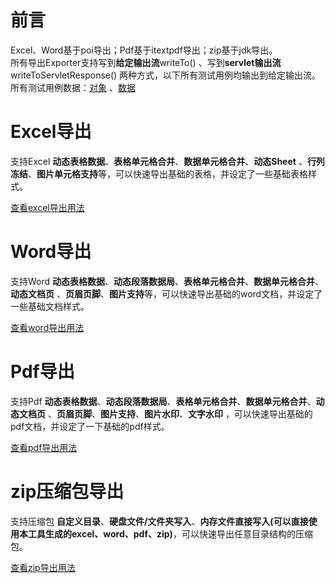 # 前言

Excel、Word基于poi导出；Pdf基于itextpdf导出；zip基于jdk导出。  
所有导出Exporter支持写到**给定输出流**writeTo() 、写到**servlet输出流**writeToServletResponse() 两种方式，以下所有测试用例均输出到给定输出流。   
所有测试用例数据：[对象](./src/test/java/cn/wisewe/docx4j/output/builder/Person.java)
、[数据](./src/test/java/cn/wisewe/docx4j/output/builder/SpecDataFactory.java)

# Excel导出

支持Excel **动态表格数据**、**表格单元格合并**、**数据单元格合并**、**动态Sheet** 、**行列冻结**、**图片单元格支持**等，可以快速导出基础的表格，并设定了一些基础表格样式。

[查看excel导出用法](./spread-sheet.md)

# Word导出

支持Word **动态表格数据**、**动态段落数据局**、**表格单元格合并**、**数据单元格合并**、**动态文档页** 、**页眉页脚**、**图片支持**等，可以快速导出基础的word文档，并设定了一些基础文档样式。

[查看word导出用法](./document.md)

# Pdf导出

支持Pdf **动态表格数据**、**动态段落数据局**、**表格单元格合并**、**数据单元格合并**、**动态文档页** 、**页眉页脚**、**图片支持**、**图片水印**、**文字水印**
，可以快速导出基础的pdf文档，并设定了一下基础的pdf样式。

[查看pdf导出用法](./portable.md)

# zip压缩包导出

支持压缩包 **自定义目录**、**硬盘文件/文件夹写入**、**内存文件直接写入(可以直接使用本工具生成的excel、word、pdf、zip)**，可以快速导出任意目录结构的压缩包。

[查看zip导出用法](./compression.md)